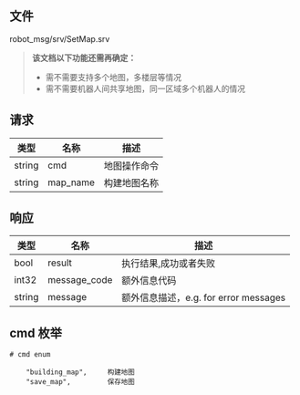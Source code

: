 ## 文件

robot_msg/srv/SetMap.srv

>**该文档以下功能还需再确定：**
>
> * 需不需要支持多个地图，多楼层等情况
> * 需不需要机器人间共享地图，同一区域多个机器人的情况


## 请求

类型|名称|描述
--|--|--
string | cmd| 地图操作命令
string | map_name | 构建地图名称

## 响应

类型|名称|描述
--|--|--
bool | result | 执行结果,成功或者失败
int32| message_code | 额外信息代码
string | message | 额外信息描述，e.g. for error messages

## cmd 枚举

```
# cmd enum

    "building_map",     构建地图
    "save_map",         保存地图


```


